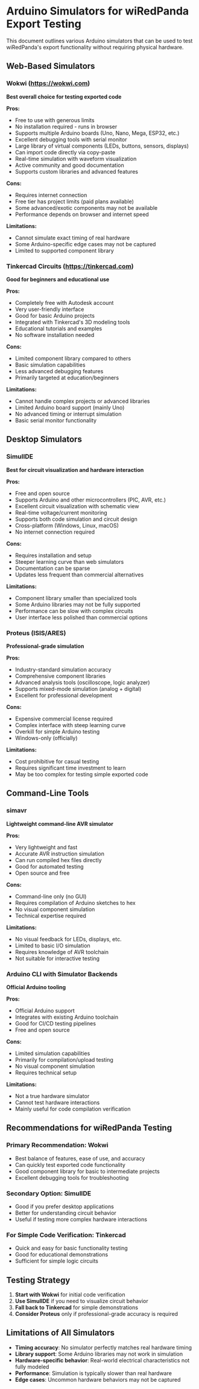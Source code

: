 # Arduino Simulators for wiRedPanda Export Testing

This document outlines various Arduino simulators that can be used to test wiRedPanda's export functionality without requiring physical hardware.

## Web-Based Simulators

### Wokwi (https://wokwi.com)
**Best overall choice for testing exported code**

**Pros:**
- Free to use with generous limits
- No installation required - runs in browser
- Supports multiple Arduino boards (Uno, Nano, Mega, ESP32, etc.)
- Excellent debugging tools with serial monitor
- Large library of virtual components (LEDs, buttons, sensors, displays)
- Can import code directly via copy-paste
- Real-time simulation with waveform visualization
- Active community and good documentation
- Supports custom libraries and advanced features

**Cons:**
- Requires internet connection
- Free tier has project limits (paid plans available)
- Some advanced/exotic components may not be available
- Performance depends on browser and internet speed

**Limitations:**
- Cannot simulate exact timing of real hardware
- Some Arduino-specific edge cases may not be captured
- Limited to supported component library

### Tinkercad Circuits (https://tinkercad.com)
**Good for beginners and educational use**

**Pros:**
- Completely free with Autodesk account
- Very user-friendly interface
- Good for basic Arduino projects
- Integrated with Tinkercad's 3D modeling tools
- Educational tutorials and examples
- No software installation needed

**Cons:**
- Limited component library compared to others
- Basic simulation capabilities
- Less advanced debugging features
- Primarily targeted at education/beginners

**Limitations:**
- Cannot handle complex projects or advanced libraries
- Limited Arduino board support (mainly Uno)
- No advanced timing or interrupt simulation
- Basic serial monitor functionality

## Desktop Simulators

### SimulIDE
**Best for circuit visualization and hardware interaction**

**Pros:**
- Free and open source
- Supports Arduino and other microcontrollers (PIC, AVR, etc.)
- Excellent circuit visualization with schematic view
- Real-time voltage/current monitoring
- Supports both code simulation and circuit design
- Cross-platform (Windows, Linux, macOS)
- No internet connection required

**Cons:**
- Requires installation and setup
- Steeper learning curve than web simulators
- Documentation can be sparse
- Updates less frequent than commercial alternatives

**Limitations:**
- Component library smaller than specialized tools
- Some Arduino libraries may not be fully supported
- Performance can be slow with complex circuits
- User interface less polished than commercial options

### Proteus (ISIS/ARES)
**Professional-grade simulation**

**Pros:**
- Industry-standard simulation accuracy
- Comprehensive component libraries
- Advanced analysis tools (oscilloscope, logic analyzer)
- Supports mixed-mode simulation (analog + digital)
- Excellent for professional development

**Cons:**
- Expensive commercial license required
- Complex interface with steep learning curve
- Overkill for simple Arduino testing
- Windows-only (officially)

**Limitations:**
- Cost prohibitive for casual testing
- Requires significant time investment to learn
- May be too complex for testing simple exported code

## Command-Line Tools

### simavr
**Lightweight command-line AVR simulator**

**Pros:**
- Very lightweight and fast
- Accurate AVR instruction simulation
- Can run compiled hex files directly
- Good for automated testing
- Open source and free

**Cons:**
- Command-line only (no GUI)
- Requires compilation of Arduino sketches to hex
- No visual component simulation
- Technical expertise required

**Limitations:**
- No visual feedback for LEDs, displays, etc.
- Limited to basic I/O simulation
- Requires knowledge of AVR toolchain
- Not suitable for interactive testing

### Arduino CLI with Simulator Backends
**Official Arduino tooling**

**Pros:**
- Official Arduino support
- Integrates with existing Arduino toolchain
- Good for CI/CD testing pipelines
- Free and open source

**Cons:**
- Limited simulation capabilities
- Primarily for compilation/upload testing
- No visual component simulation
- Requires technical setup

**Limitations:**
- Not a true hardware simulator
- Cannot test hardware interactions
- Mainly useful for code compilation verification

## Recommendations for wiRedPanda Testing

### Primary Recommendation: **Wokwi**
- Best balance of features, ease of use, and accuracy
- Can quickly test exported code functionality
- Good component library for basic to intermediate projects
- Excellent debugging tools for troubleshooting

### Secondary Option: **SimulIDE**
- Good if you prefer desktop applications
- Better for understanding circuit behavior
- Useful if testing more complex hardware interactions

### For Simple Code Verification: **Tinkercad**
- Quick and easy for basic functionality testing
- Good for educational demonstrations
- Sufficient for simple logic circuits

## Testing Strategy

1. **Start with Wokwi** for initial code verification
2. **Use SimulIDE** if you need to visualize circuit behavior
3. **Fall back to Tinkercad** for simple demonstrations
4. **Consider Proteus** only if professional-grade accuracy is required

## Limitations of All Simulators

- **Timing accuracy**: No simulator perfectly matches real hardware timing
- **Library support**: Some Arduino libraries may not work in simulation
- **Hardware-specific behavior**: Real-world electrical characteristics not fully modeled
- **Performance**: Simulation is typically slower than real hardware
- **Edge cases**: Uncommon hardware behaviors may not be captured
